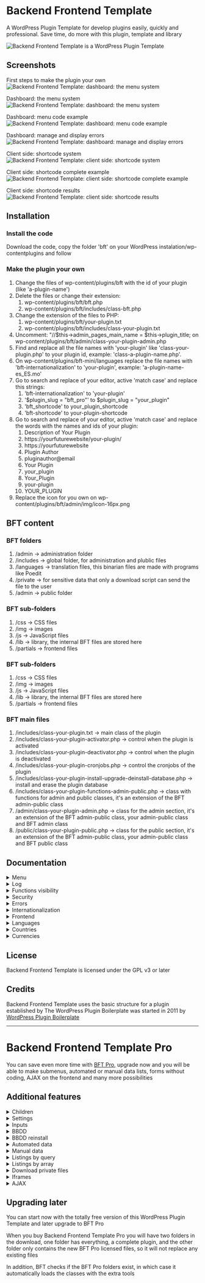 # Backend Frontend Template

A WordPress Plugin Template for develop plugins easily, quickly and professional. Save time, do more with this plugin, template and library

![Backend Frontend Template is a WordPress Plugin Template](https://moisesbarrachina.online/wp-content/uploads/2023/09/Logo-BFT-Github-3.png)

## Screenshots

First steps to make the plugin your own
![Backend Frontend Template: dashboard: the menu system](https://moisesbarrachina.online/wp-content/uploads/2023/09/bft-screenshot-1.png)

Dashboard: the menu system
![Backend Frontend Template: dashboard: the menu system](https://moisesbarrachina.online/wp-content/uploads/2023/09/bft-screenshot-2.png)

Dashboard: menu code example
![Backend Frontend Template: dashboard: menu code example](https://moisesbarrachina.online/wp-content/uploads/2023/09/bft-screenshot-3.png)

Dashboard: manage and display errors
![Backend Frontend Template: dashboard: manage and display errors](https://moisesbarrachina.online/wp-content/uploads/2023/09/bft-screenshot-4.png)

Client side: shortcode system
![Backend Frontend Template: client side: shortcode system](https://moisesbarrachina.online/wp-content/uploads/2023/09/bft-screenshot-5.png)

Client side: shortcode complete example
![Backend Frontend Template: client side: shortcode complete example](https://moisesbarrachina.online/wp-content/uploads/2023/09/bft-screenshot-6.png)

Client side: shortcode results
![Backend Frontend Template: client side: shortcode results](https://moisesbarrachina.online/wp-content/uploads/2023/09/bft-screenshot-7.png)

## Installation

### Install the code

Download the code, copy the folder 'bft' on your WordPress instalation/wp-contentplugins and follow 

### Make the plugin your own

1. Change the files of wp-content/plugins/bft with the id of your plugin (like 'a-plugin-name')
2. Delete the files or change their extension:
    1. wp-content/plugins/bft/bft.php
    2. wp-content/plugins/bft/includes/class-bft.php
3. Change the extension of the files to PHP:
    1. wp-content/plugins/bft/your-plugin.txt
    2. wp-content/plugins/bft/includes/class-your-plugin.txt
4. Uncomment: "//$this->admin_pages_main_name = $this->plugin_title; on wp-content/plugins/bft/admin/class-your-plugin-admin.php
5. Find and replace all the file names with 'your-plugin' like 'class-your-plugin.php' to your plugin id, example: 'class-a-plugin-name.php'.
6. On wp-content/plugins/bft-mini/languages replace the file names with 'bft-internationalization' to 'your-plugin', example: 'a-plugin-name-es_ES.mo'
7. Go to search and replace of your editor, active 'match case' and replace this strings:
    1. 'bft-internationalization' to 'your-plugin'
    2. '$plugin_slug = "bft_pro"' to $plugin_slug = "your_plugin"
    3. 'bft_shortcode' to your_plugin_shortcode
    4. 'bft-shortcode' to your-plugin-shortcode
8. Go to search and replace of your editor, active 'match case' and replace the words with the names and ids of your plugin:
    1. Description of Your Plugin
    2. https://yourfuturewebsite/your-plugin/
    3. https://yourfuturewebsite
    4. Plugin Author
    5. pluginauthor@email
    6. Your Plugin
    7. your_plugin
    8. Your_Plugin
    9. your-plugin
    10. YOUR_PLUGIN
9. Replace the icon for you own on wp-content/plugins/bft/admin/img/icon-16px.png

## BFT content

### BFT folders

1. /admin -> administration folder
2. /includes -> global folder, for administration and plublic files
3. /languages -> translation files, this binarian files are made with programs like Poedit
4. /private -> for sensitive data that only a download script can send the file to the user
5. /admin -> public folder

### BFT sub-folders

1. /css -> CSS files
2. /img -> images
3. /js -> JavaScript files
4. /lib -> library, the internal BFT files are stored here
5. /partials -> frontend files

### BFT sub-folders

1. /css -> CSS files
2. /img -> images
3. /js -> JavaScript files
4. /lib -> library, the internal BFT files are stored here
5. /partials -> frontend files

### BFT main files

1. /includes/class-your-plugin.txt -> main class of the plugin
2. /includes/class-your-plugin-activator.php -> control when the plugin is activated
3. /includes/class-your-plugin-deactivator.php -> control when the plugin is deactivated
4. /includes/class-your-plugin-cronjobs.php -> control the cronjobs of the plugin
5. /includes/class-your-plugin-install-upgrade-deinstall-database.php -> install and erase the plugin database
6. /includes/class-your-plugin-functions-admin-public.php -> class with functions for admin and public classes, it's an extension of the BFT admin-public class
7. /admin/class-your-plugin-admin.php -> class for the admin section, it's an extension of the BFT admin-public class, your admin-public class and BFT admin class
8. /public/class-your-plugin-public.php -> class for the public section, it's an extension of the BFT admin-public class, your admin-public class and BFT public class

## Documentation

<details>
  <summary>Menu</summary>
  
  ### The menu system

    Edit your menu on the variable $this->admin_pages of the file admin/class-your-plugin-admin.php

    Design a BFT menu look like this:
    
```php
        $this->admin_pages = [
            "hello_world" => [
                "page_title" => $this->__("Hello world page"),
                "menu_title" => $this->__("Hello world"),
                "file" => "your-plugin-admin-display-hello-world.php",
            ],
            "blank_page" => [
                "page_title" => $this->__("Blank page"),
                "menu_title" => $this->__("Blank page"),
                "file" => "bft-admin-display-blank-page-with-title.php",
            ],	
        ];	
```

    $this->admin_pages can have all the pages you want, but in BFT the admin pages can't have children, that's only possible on Backend Frontend Template Pro

    Note: the array data is expanded by the function $this->admin_pages_prepare(), if you make an $this->debug_log_write($this->admin_pages) on a page: you can see the actual state of the array on the WordPress Log

    Explaining the WPTT menu:

    1. Automatic parametters added to the array
        * id: the array key
        * More automatic parametters on BFT Pro

    2. Parametters with default data if missing
        * page_title: title of the page, default: $this->admin_pages_page_title_default
        * menu_title: title of the tab of the page, default: $this->admin_pages_page_title_default
        * menu_slug: slug of the page, default: key of the page. The Menu slug will be changed to: $this->admin_pages_slug_name_prefix."_".menu_slug because it's needed a unike page name among the plugins
        * tab_show: if false it doesn't show the tab of the page, even if is the page selected, default: true
        * function: the function for when a page is displayed, default: $this->admin_pages_function_default
        * function_load: loads the function before a page is displayed,default: $this->admin_pages_function_load_default
        * file: the admin/partials file that will be displayed, default: $this->admin_pages_file_default (If the file starts with 'bft-' the file will be loaded of the folder admin/lib/BFT/partials
        * error_throw_what_do, it's used on error_throw, options: show_error: show the error (default option), show_error_and_die: show the error and stop the execution, go_to_parent: go to the parent page and anotes on the GET data the error (only works on BFT Pro and if $triggered_on_function_load = true, because on a normal WordPress function will cause the error: 'Cannot modify header information - headers already sent')
        * error_throw_file_change: change the file option if error_throw_what_do is triggered, default: false
        * capability, default: "manage_options", WordPress capabilities: https://wordpress.org/support/article/roles-and-capabilities/
        * More parametters on BFT Pro
    
    3. Available functions out of the box (you can create whatever function you need)
        * admin_menu_page_display: display the page selected on 'file'
        * More functions on BFT Pro

    4. Functions load available out of the box (you can create whatever function you need)
        * More functions load on BFT Pro
   
    5. Optional parametters
        * page_copy_of: copy the data of a page. Only copy the data not found on the page, neither copy id, is_child, page_parent, menu_slug and children
        * More optional parametters on BFT Pro
    
    6. Your own parametters
        * You can create your own parameter, later on you can access to the info on a function or on a page with: $variable_name = $this->admin_pages_data_get("parametter_name");. And if you want you can retrieve the data of a certain page with $page_name, and retrieve all the array data with $key = false, $variable_name = $this->admin_pages_data_get($key = false, $page_name = NULL)

        * You can set later your own parameter by code with: $this->admin_pages_data_set($key, $data, $page_name = NULL)
</details>

<details>
  <summary>Log</summary>
  
  ### The WordPress log with BFT

    The log in WordPress is activated on wp-config.php, change:

    define( 'WP_DEBUG', true );
    define( 'WP_DEBUG_LOG', true );
    Now you can check the log on wp-content/debug.log

    For printing on the log you can use the WordPress function error_log($string_or_number), but with Backend Frontend Template you can use: $this->debug_log_write($whatever)

    $this->debug_log_write() it's a better option because it shows:

    'NULL' if its a NULL variable
    'TRUE' and 'FALSE' if it's a boolean
    print_r() if it's an array or object
    Now you can print on the log whatever variable you want

    Also BFT offers an alternative name for debug_log_write: $this->write_log()
</details>

<details>
  <summary>Functions visibility</summary>
  
  ### What functions visibility is needed

    A quick summary for what visibility to use on the functions of your plugin:

  #### Private
    Don't use private functions, BFT use inheritance on the classes and a private function can't inheritance

  #### Protected
    Ideal for the internal functions for security reasons, only your classes can use this functions

  #### Public
    Some functions need to be public due to how WordPress works:

    * Functions called via $this->admin_pages -> an_admin_page -> 'function_load' data
    * Functions called via $this->admin_pages -> an_admin_page -> 'function' data
    * Functions called via install, upgrade or unistall
    * Functions called via shortcodes
    * Functions called via AJAX responses
</details>

<details>
  <summary>Security</summary>
  
  ### Secure the functions

  #### Function load
    The 'function_load' option of the menu is the function that the page executes before sending the HTML headers

    By default all pages execute admin_permission_check_and_ids_required_check_function_load(), the executed function can be changed on
    class-your-plugin-admin -> $this->admin_pages_function_load_default = "admin_permission_check_and_ids_required_check_function_load"

    The function admin_permission_check_and_ids_required_check_function_load() checks if the admin capabilities are correct and if the id required data is not missing. On this function it works the 'go_to_parent' option of the menu (the id check only on Backend Frontend Template Pro)

    This function can be called at the beginning of a custom function_load to check all before save changes

    NOTE: id required data and go to parent are only BFT Pro options

  #### Function
    The 'function' option of the menu is the main function that the page executes

    By default all pages execute admin_permission_check_and_ids_required_and_optional_check_page_display(), the executed function can be changed on
    class-your-plugin-admin -> $this->admin_pages_function_default = "admin_permission_check_and_ids_required_and_optional_check_page_display"

    The function admin_permission_check_and_ids_required_and_optional_check_page_display() checks if the admin capabilities are correct and if the id required data is not missing

    On a custom function there are functions for checking the access and to retrieve the ids:

    * $this->admin_permission_check(): check the admin permissions and throw an error if needed. Recommended for use at the beginning of the function
    * More functions on BFT Pro
</details>

<details>
  <summary>Errors</summary>
  
  ### Manage and display errors

  #### Show an error
    Backend Frontend Template can easily show errors, and it doesn't repeat the same error on the same load. Also: the plugin title will be add to the message

    * $this->error_show ($error_message = "") show an error message. If $error_message = "" it shows "Error detected"
    * Adding error_message on the GET URL, the error message can be triggered with the functions $this->admin_permission_check() or $this->error_throw()

  #### Throw an error
    BFT can throw errors with
    $this->error_throw ($error_message = "", $error_throw_what_do_use_this = NULL, $error_throw_file_change_use_this = NULL, $triggered_on_function_load = false, $page_id = NULL)

    * $error_message: error to send to $this->error_show(), but first it will display the 'error_message' stored on the URL
    * $error_throw_what_do_use_this: for use this data instead of $this->admin_pages_data_get("error_throw_what_do"), options: show_error, show_error_and_die, go_to_parent
    * $error_throw_file_change_use_this: default NULL, use this data instead of $this->admin_pages_data_get("error_throw_file_change"), for change the file displayed if error triggerred
    * $triggered_on_function_load: default false, 'go_to_parent' only works if true == $triggered_on_function_load because it's needed do the redirect before sending the headers (id required data and go to parent are only BFT Pro options)
    * $page_id: the key/page name, if null it's the visualized page

  #### Example
    This page show an error with:

```php
  $error_message = $this->__("This is an error test");
	$this->error_show ($error_message);
```

   ![Backend Frontend Template: error throw on this page](https://moisesbarrachina.online/wp-content/uploads/2023/09/bft-screenshot-4-mini.png)
</details>

<details>
  <summary>Internationalization</summary>
  
  ### Internationalization: prepare the plugin for future translations

    For specify a text that maybe needs translation, WordPress provides the functions: $this->__("string") for direct translation and $this->esc_html_e("string") for translation and scape the HTML characters

    * $this->__("string"): for direct translation
    * $this->esc_html_e("string") for translation and scape the HTML characters
    For more functions search on the WordPress documentation: [link here](https://developer.wordpress.org/plugins/internationalization/how-to-internationalize-your-plugin/)

    With that, a translation plugin will be able to translate your plugin into the visitor language

    But if you want make your own translation for your own plugin: you can allocate the language files on plugin_folder/languages, BFT automatically will set WordPress to search translations on that folder

    The language files are:

    * .pot: Portable Object Template, the master file with all the strings
    * .po: Portable Object, the file with the strings translated to one language
    * .mo: Portable Object, Machine Object, the compiled data of the .po file, WordPress use this file
    
    For create the files you can use programs like [Poedit](https://poedit.net/) or [EazyPo](http://www.eazypo.ca/)
</details>

<details>
  <summary>Frontend</summary>
  
  ### Frontend: shorcode system

    It's easy create an manage shotcodes with BFT:

  #### Defining a shortcode
    The shortcodes on BFT are defined on public -> class-your-plugin-admin -> shortcodes_init_plugin()

    The structure of a shortcode is:

```php
    add_shortcode("shortcode-name", array($this, "shortcode_function_name"));
```

  #### Defining a function
    The structure of a shortcode function is:

```php
    public function shortcode_function_name ( $atts = [], $content = null, $tag = '' ) {
	}
```
                
    The variables of the function are:

    * $atts: array with all the data specified on the shortcode
    * $content: the content inside the two tags, if the shortcode uses a clossing tag
    * $tag: the shotcode tag

  #### Shortcodes uses examples
    A shortcode without data on $atts and $content

```
    [bft-shortcode-test]
```
			
    Shortcode with data on $atts and $content

```
    [bft-shortcode-test atts_data_1="Lorem ipsum" atts_data_2="Dolor sit amet"]Content data[/bft-shortcode-test]
```
	
  #### Complete example

```php
    public function shortcodes_init_plugin() {
		add_shortcode("bft-shortcode-test", array($this, "bft_shortcode_test"));
	}
```

```php
    public function bft_shortcode_test( $atts = [], $content = null, $tag = '' ) {

		$html_aux = "";

		if (isset($atts["aditional_text"])) {
			$html_aux .= "<h4>".esc_html($atts["aditional_text"])."</h4>";
		}

		if (!is_null($content)) {
			$html_aux .= "<p>".esc_html($content)."<p>";
		}

		ob_start();
		require plugin_dir_path( dirname( __FILE__ ) ) . "public/partials/your-plugin-shortcode-test.php";
		$html = ob_get_clean(); 

		return $html;
	}
```

  #### Test yourself

    Create a page, insert a shortcode block and put:

```
    [bft-shortcode-test]
```
			
    Or:

```
    [bft-shortcode-test aditional_text="This is an aditional text"]The text inside de tags[/bft-shortcode-test]
```

  ![Backend Frontend Template: client side: shortcode complete example](https://moisesbarrachina.online/wp-content/uploads/2023/09/bft-screenshot-6.png)

  Client side: shortcode results
  ![Backend Frontend Template: client side: shortcode results](https://moisesbarrachina.online/wp-content/uploads/2023/09/bft-screenshot-7.png)
</details>

<details>
  <summary>Languages</summary>
  
  ### Language functions

    Backend Frontend Template provides several functions about languages:

  #### $this->languages_codes_names_get()

    Returns a language list

```php
  $languages_codes_names = [
		'ab' => $this->__('Abkhazian'),
		'aa' => $this->__('Afar'),
		'af' => $this->__('Afrikaans'),
		'ak' => $this->__('Akan'),
		'sq' => $this->__('Albanian'),
		'am' => $this->__('Amharic'),
		[...]
```

  #### $this->languages_get($country_code)

    Returns the data stored on the setting $this->option_field_get("languages")

  #### $this->language_admin_get($country_code)

    Returns the data stored on the setting $this->option_field_get("language_admin") if exists on $this->option_field_get("languages")

    If languages empty it will set the lenguages 'en' and 'es'
    If language_admin empty or not found on languages, it will set the first language stored on languages
</details>

<details>
  <summary>Countries</summary>
  
  ### County function

    Backend Frontend Template provides several functions about countries:

  #### $this->countries_codes_names_get()

    Returns a country list

```php
  $countries_codes_names = [
		'AF'=> $this->__('Afghanistan'),
		'AX'=> $this->__('Aland Islands'),
		'AL'=> $this->__('Albania'),
		'DZ'=> $this->__('Algeria'),
		'AS'=> $this->__('American Samoa'),
		'AD'=> $this->__('Andorra'),	
		[...]
```

  #### $this->country_code_name_get($country_code)

    Returns a country name through the country code
</details>

<details>
  <summary>Currencies</summary>
  
  ### Currency functions

    Backend Frontend Template provides several functions about currencies:

  #### $this->currencies_array_get()

    Returns a currency list with all the data, including the numer of currency on the ISO 4217 standard

```php
  $currencies_name_and_symbol = [
		'ARS' => [
			'id'   => 'ARS',
			'name'   => 'Argentina Peso',
			'symbol' => '$',
			'code' => '032',
		],
		'AWG' => [
			'id'   => 'AWG',
			'name'   => 'Aruba Guilder',
			'symbol' => 'ƒ',
			'code' => '533',
		],
		[...]
```

  #### $this->currencies_selector_get()

    Returns a currency list

```php
  $currencies_name_and_symbol = [
		'ALL' => 'L - Albania Lek',
		'AFN' => '؋ Afghanistan Afghani',
		'ARS' => '$ Argentina Peso',
		'AWG' => 'ƒ Aruba Guilder',
		[...]
```

  #### $this->currency_symbol_get($currency_id)

    Returns a currency symbol through the currency code

  #### $this->currency_code_get($currency_id)

    Returns a the ISO 4217 number through the currency id
</details>

## License

Backend Frontend Template is licensed under the GPL v3 or later

## Credits

Backend Frontend Template uses the basic structure for a plugin established by The WordPress Plugin Boilerplate was started in 2011 by [WordPress Plugin Boilerplate](https://github.com/DevinVinson/WordPress-Plugin-Boilerplate)

___

# Backend Frontend Template Pro

You can save even more time with [BFT Pro](https://moisesbarrachina.online/en/producto/backend-frontend-template-pro/), upgrade now and you will be able to make submenus, automated or manual data lists, forms without coding, AJAX on the frontend and many more possibilities

## Additional features

<details>
  <summary>Children</summary>

  ### Menú system with children

  Add child pages and organize better your plugin
  ![Backend Frontend Template Pro: example of the menu with child pages](https://moisesbarrachina.online/wp-content/uploads/2023/09/nested_menu_basic.png)
</details>

<details>
  <summary>Settings</summary>

  ### Settings system

  Create, manage and store WordPress variables with setting pages, it's really easy

  ```php
    $this->admin_settings = [
      "general" => [
        "title" =>  $this->__("Test settings"),
        "fields" => [
          "text_test" => [
            "title" => $this->__("Text input"),
          ],
          "number_test" => [
            "title" => $this->__("Number input"),
            "args" => [
              "type" => "number",
            ],
          ],
        ],
      ],
    ];
  ```

  ![Backend Frontend Template Pro: example of the WordPress settings](https://moisesbarrachina.online/wp-content/uploads/2023/09/settings.png)
</details>

<details>
  <summary>Inputs</summary>

  ### Advance inputs

  Add inputs like images, select multiples, etc.

  ![Backend Frontend Template Pro: example of inputs types](https://moisesbarrachina.online/wp-content/uploads/2023/09/inputs.png)
</details>

<details>
  <summary>BBDD</summary>

  ### Example database

  Play around with the example data all you want

  ![Backend Frontend Template Pro: diagram os the example database](https://moisesbarrachina.online/wp-content/uploads/2023/09/BBDD.png)
</details>

<details>
  <summary>BBDD reinstall</summary>

  ### Install or delete the plugin database

  Add menu for (de)install your plugin database

  ![Backend Frontend Template Pro: menu for install and deinstall the plugin database](https://moisesbarrachina.online/wp-content/uploads/2023/09/de_install.png)
</details>

<details>
  <summary>Automated data</summary>

  ### Automated data manipulation

  Manage all the data only specifying the table and the fields. The table can have internationalized fields

  ```php
    $this->admin_forms = [
      "courses" => [
        "table" => $wpdb->prefix.$this->plugin_slug."_"."courses",
        "column_key" => "id",
        "column_title_name" => "name_i18n",
        "i18n_foreign_key" => "course_id",
        "columns" => [
          $this->database_status_column_name => [
            "label" => $this->database_status_column_text,
            "type" => "select",
            "options" => $this->database_status_options,
          ],
          "id" => [
            "label" => $this->__("Nº"),
            "placeholder" => "",
            "type" => "text",
            "display_table" => true,
            "readonly" => true,
          ],
          $this->database_datetime_created_name => [
            "label" => $this->database_datetime_created_text,
            "placeholder" => "",
            "type" => "datetime",
            "display_table" => false,
            "readonly" => true,
          ],
          $this->database_datetime_modified_name => [
            "label" => $this->database_datetime_modified_text,
            "placeholder" => "",
            "type" => "datetime",
            "display_table" => false,
            "readonly" => true,
            "only_on_active" => true,
          ],
          $this->database_datetime_removed_name => [
            "label" => $this->database_datetime_removed_text,
            "placeholder" => "",
            "type" => "datetime",
            "display_table" => true,
            "readonly" => true,
            "only_on_removed" => true,
          ],
          "hours" => [
            "label" => $this->__("Total hours of the course"),
            "placeholder" => $this->__("Hours"),
            "type" => "number",
            "i18n" => false,
            "readonly" => true,
            "display_table" => true,
          ],
          "name_i18n" => [
            "label" => $this->__("Course name"),
            "placeholder" => $this->__("Name"),
            "type" => "text",
            "i18n" => true,
            "display_table" => true,
          ],
          "image" => [
            "label" => $this->__("Course logo"),
            "placeholder" => $this->__("Image"),
            "type" => "image",
            "i18n" => true,
            "display_table" => true,
          ],
          [...]
  ```

  ![Backend Frontend Template Pro: example of an automated form](https://moisesbarrachina.online/wp-content/uploads/2023/09/course_math.png)

  ![Backend Frontend Template Pro: example of an automated list](https://moisesbarrachina.online/wp-content/uploads/2023/09/teacher_1_notes.png)
</details>

<details>
  <summary>Manual data</summary>

  ### Manual data manipulation

  More functions to manage manually the database

  ```php
  $this->wpdb_get_results_array($query); //returns a two dimensional array with all the data
  $this->wpdb_get_results_with_index($query); //returns a two dimensional array with all the data, the index of every row will be the first column data
  $this->wpdb_get_results_one_data_per_row($query); //returns a mono dimensional array, only returns the first column of every row
  $this->wpdb_get_results_index_and_data_per_row($query); //returns a mono dimensional array, the first column data will be the index, the second the data
  $this->wpdb_get_result_one_data($query); //returns a string, only return the first column of the first row
  $this->wpdb_insert_update_on_duplicate_key($table, $data, $multi_row = false, $modified_value = NULL, $data_for_update = array()); //insert or update several data, more explanation below (the function sanitizes the inputs)
  $this->wpdb_insert_update_on_duplicate_key_delete_others($table, $data, $column_where_delete, $value_where_delete); //insert or update several data, then delete the not updated rows, more explanation below (the function sanitizes the inputs)
  ```

  ![Backend Frontend Template Pro: example of a group form manually declared](https://moisesbarrachina.online/wp-content/uploads/2023/09/manage_data_manually_form_1.png)
</details>

<details>
  <summary>Listings by query</summary>

  ### Paginated listing by query

  A WordPress paginated listing style thanks to a SQL query in pieces

  ```php
    $this->display_table_query_custom(
      $query_select_inside,
      $query_from_inside,
      $query_where_inside,
      $group_inside,
      $ids,
      $columns_tables_dont_search,
      $search_concat,
      $column_key,
      $columns_tables,
      $columns_labels,
      $column_action_add,
      $status_system = false,
      $write_log_query = false
    );
  ```
</details>

<details>
  <summary>Listings by array</summary>

  ### Direct listing by array

  A WordPress listing style thanks to a array

  ```php
    $display_table_data = [
      "data" => [
        [
          "id" => "1",
          "name" => "Lorem Ipsum Name",
        ],
      ],
      "columns" => [
        "id" => "Nº",
        "name" => "Name",
      ],
    ];

    $args = [
      "ids" => $ids,
      "display_table" => true,
      "display_table_data" => $display_table_data,
    ];

    $this->admin_menu_page_display($args);
  ```
  ![Backend Frontend Template Pro: example of a WordPress listing by array](https://moisesbarrachina.online/wp-content/uploads/2023/09/listing_by_array.png)
</details>

<details>
  <summary>Download private files</summary>

  ### Download system for private files

  Easy method for download private files

  ![Backend Frontend Template Pro: example of downloading a private file](https://moisesbarrachina.online/wp-content/uploads/2023/09/download_private_file.png)
</details>

<details>
  <summary>Iframes</summary>

  ### Iframe system

  Insert easy iframes, PDFs too

  ![Backend Frontend Template Pro: example of an iframe on a page of the admin plugin menu](https://moisesbarrachina.online/wp-content/uploads/2023/09/iframe_1.png)

  ![Backend Frontend Template Pro: example of an PDF by iframe on a page of the admin plugin menu](https://moisesbarrachina.online/wp-content/uploads/2023/09/iframe_2.png)
</details>

<details>
  <summary>AJAX</summary>

  ### AJAX frontend system

  More functions and examples for the WordPress frontend, AJAX forms too

  An static shortcode is cached by a cache system, but the AJAX responses are dynamic and the cache plugin doesn't interfere with the response

  ![Backend Frontend Template Pro: frontend options include shortcodes, AJAX and AJAX forms](https://moisesbarrachina.online/wp-content/uploads/2023/09/ajax_form_1.png)

  ![Backend Frontend Template Pro: example of menu and response by AJAX through jQuery](https://moisesbarrachina.online/wp-content/uploads/2023/09/ajax_form_2.png)


  [Check it out on the shop](https://moisesbarrachina.online/en/producto/backend-frontend-template-pro/)
</details>

## Upgrading later

You can start now with the totally free version of this WordPress Plugin Template and later upgrade to BFT Pro

When you buy Backend Frontend Template Pro you will have two folders in the download, one folder has everything, a complete plugin, and the other folder only contains the new BFT Pro licensed files, so it will not replace any existing files

In addition, BFT checks if the BFT Pro folders exist, in which case it automatically loads the classes with the extra tools
